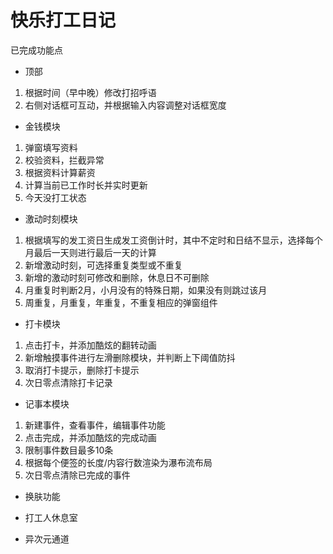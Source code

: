 # 快乐打工日记

 已完成功能点
 
- 顶部
1. 根据时间（早中晚）修改打招呼语
2. 右侧对话框可互动，并根据输入内容调整对话框宽度

- 金钱模块
1. 弹窗填写资料
2. 校验资料，拦截异常
3. 根据资料计算薪资
4. 计算当前已工作时长并实时更新
5. 今天没打工状态

- 激动时刻模块
1. 根据填写的发工资日生成发工资倒计时，其中不定时和日结不显示，选择每个月最后一天则进行最后一天的计算
2. 新增激动时刻，可选择重复类型或不重复
3. 新增的激动时刻可修改和删除，休息日不可删除
4. 月重复时判断2月，小月没有的特殊日期，如果没有则跳过该月
5. 周重复，月重复，年重复，不重复相应的弹窗组件

- 打卡模块
1. 点击打卡，并添加酷炫的翻转动画
2. 新增触摸事件进行左滑删除模块，并判断上下阈值防抖
3. 取消打卡提示，删除打卡提示
4. 次日零点清除打卡记录

- 记事本模块
1. 新建事件，查看事件，编辑事件功能
2. 点击完成，并添加酷炫的完成动画
3. 限制事件数目最多10条
4. 根据每个便签的长度/内容行数渲染为瀑布流布局
5. 次日零点清除已完成的事件

- 换肤功能

- 打工人休息室

- 异次元通道
